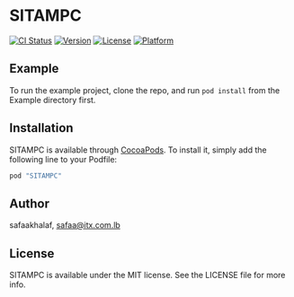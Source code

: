 # SITAMPC

[![CI Status](http://img.shields.io/travis/safaakhalaf/SITAMPC.svg?style=flat)](https://travis-ci.org/safaakhalaf/SITAMPC)
[![Version](https://img.shields.io/cocoapods/v/SITAMPC.svg?style=flat)](http://cocoapods.org/pods/SITAMPC)
[![License](https://img.shields.io/cocoapods/l/SITAMPC.svg?style=flat)](http://cocoapods.org/pods/SITAMPC)
[![Platform](https://img.shields.io/cocoapods/p/SITAMPC.svg?style=flat)](http://cocoapods.org/pods/SITAMPC)

## Example

To run the example project, clone the repo, and run `pod install` from the Example directory first.

## Installation

SITAMPC is available through [CocoaPods](http://cocoapods.org). To install
it, simply add the following line to your Podfile:

```ruby
pod "SITAMPC"
```

## Author

safaakhalaf, safaa@itx.com.lb

## License

SITAMPC is available under the MIT license. See the LICENSE file for more info.

